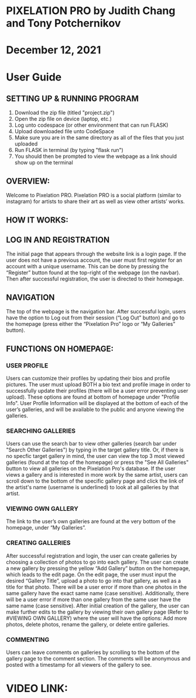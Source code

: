 # PIXELATION PRO by Judith Chang and Tony Potchernikov
# December 12, 2021
# User Guide

## SETTING UP & RUNNING PROGRAM
1) Download the zip file (titled "project.zip")
2) Open the zip file on device (laptop, etc.)
3) Log unto codespace (or other environment that can run FLASK)
4) Upload downloaded file unto CodeSpace
5) Make sure you are in the same directory as all of the files that you just uploaded
6) Run FLASK in terminal (by typing "flask run")
7) You should then be prompted to view the webpage as a link should show up on the terminal

## OVERVIEW:
Welcome to Pixelation PRO. Pixelation PRO is a social platform (similar to instagram) for artists to share their art as well as view other artists’ works.

## HOW IT WORKS:

## LOG IN AND REGISTRATION
The initial page that appears through the website link is a login page. If the user does not have a previous account, the user must first register for an account with a unique username. This can be done by pressing the “Register” button found at the top-right of the webpage (on the navbar). Then after successful registration, the user is directed to their homepage.

## NAVIGATION
The top of the webpage is the navigation bar. After successful login, users have the option to Log out from their session (“Log Out” button) and go to the homepage (press either the “Pixelation Pro” logo or “My Galleries” button).

## FUNCTIONS ON HOMEPAGE:

### USER PROFILE
Users can customize their profiles by updating their bios and profile pictures. The user must upload BOTH a bio text and profile image in order to successfully update their profiles (there will be a user error preventing user upload). These options are found at bottom of homepage under "Profile Info". User Profile Information will be displayed at the bottom of each of the user’s galleries, and will be available to the public and anyone viewing the galleries.

### SEARCHING GALLERIES
Users can use the search bar to view other galleries (search bar under "Search Other Galleries") by typing in the target gallery title. Or, if there is no specfic target gallery in mind, the user can view the top 3 most viewed galleries (found at the top of the homepage) or press the "See All Galleries" button to view all galleries on the Pixelation Pro's database. If the user views a gallery and is interested in more work by the same artist, users can scroll down to the bottom of the specific gallery page and click the link of the artist's name (username is underlined) to look at all galleries by that artist.

### VIEWING OWN GALLERY
The link to the user’s own galleries are found at the very bottom of the homepage, under “My Galleries”.

### CREATING GALLERIES
After successful registration and login, the user can create galleries by choosing a collection of photos to go into each gallery. The user can create a new gallery by pressing the yellow “Add Gallery” button on the homepage, which leads to the edit page. On the edit page, the user must input the desired “Gallery Title”, upload a photo to go into that gallery, as well as a title for that photo. There will be a user error if more than one photos in the same gallery have the exact same name (case sensitive). Additionally, there will be a user error if more than one gallery from the same user have the same name (case sensitive). After initial creation of the gallery, the user can make further edits to the gallery by viewing their own gallery page (Refer to #VIEWING OWN GALLERY) where the user will have the options: Add more photos, delete photos, rename the gallery, or delete entire galleries.

### COMMENTING
Users can leave comments on galleries by scrolling to the bottom of the gallery page to the comment section. The comments will be anonymous and posted with a timestamp for all viewers of the gallery to see.

# VIDEO LINK: